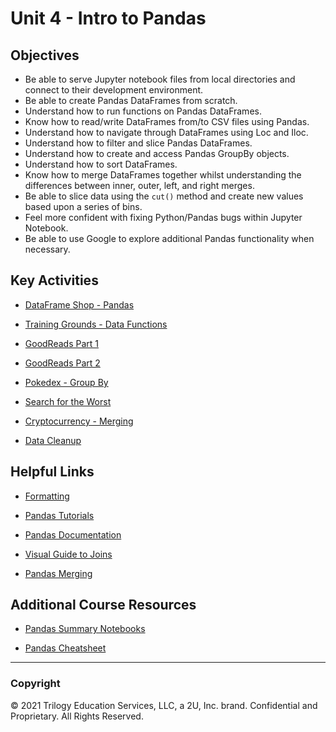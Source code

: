 # Unit 4 - Intro to Pandas

## Objectives

* Be able to serve Jupyter notebook files from local directories and connect to their development environment.
* Be able to create Pandas DataFrames from scratch.
* Understand how to run functions on Pandas DataFrames.
* Know how to read/write DataFrames from/to CSV files using Pandas.
* Understand how to navigate through DataFrames using Loc and Iloc.
* Understand how to filter and slice Pandas DataFrames.
* Understand how to create and access Pandas GroupBy objects.
* Understand how to sort DataFrames.
* Know how to merge DataFrames together whilst understanding the differences between inner, outer, left, and right merges.
* Be able to slice data using the `cut()` method and create new values based upon a series of bins.
* Feel more confident with fixing Python/Pandas bugs within Jupyter Notebook.
* Be able to use Google to explore additional Pandas functionality when necessary.

## Key Activities

* [DataFrame Shop - Pandas](1/Activities/04-Stu_DataFrameShop-Pandas)

* [Training Grounds - Data Functions](1/Activities/06-Stu_TrainingGrounds-DataFunctions)

* [GoodReads Part 1](1/Activities/10-Stu_GoodReadsCSV)

* [GoodReads Part 2](1/Activities/11-Stu_GoodReadsSummary)

* [Pokedex - Group By](2/Activities/07-Par_Pokedex-GroupBy)

* [Search for the Worst](2/Activities/09-Stu_SearchForTheWorst)

* [Cryptocurrency - Merging](3/Activities/02-Stu_Cryptocurrency-Merging)

* [Data Cleanup](3/Activities/06-Stu_CleaningKickstarter)

## Helpful Links

* [Formatting](https://pyformat.info/)

* [Pandas Tutorials](https://chrisalbon.com/)

* [Pandas Documentation](http://pandas.pydata.org/)

* [Visual Guide to Joins](https://blog.codinghorror.com/a-visual-explanation-of-sql-joins/)

* [Pandas Merging](https://pandas.pydata.org/pandas-docs/stable/merging.html)

## Additional Course Resources

* [Pandas Summary Notebooks](Supplemental/)

* [Pandas Cheatsheet](https://www.dataquest.io/blog/pandas-cheat-sheet/)

- - -

### Copyright

© 2021 Trilogy Education Services, LLC, a 2U, Inc. brand. Confidential and Proprietary. All Rights Reserved.
